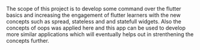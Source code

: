 The scope of this project is to develop some command over the flutter basics and increasing the engagement of flutter learners with the new concepts such as spread, stateless and and statefull widgets. Also the concepts of oops was applied here and this app can be used to develop more similar applications which will eventually helps out in strenthening the concepts further.
